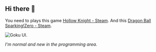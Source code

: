 ## Hi there 👋

You need to plays this game [Hollow Knight - Steam](https://store.steampowered.com/app/367520/Hollow_Knight/).
And this [Dragon Ball Sparking!Zero - Steam](https://store.steampowered.com/app/1790600/DRAGON_BALL_Sparking_ZERO/).

![Goku UI.](https://giffiles.alphacoders.com/208/208553.gif "UI Goku Transformation.")

*I'm normal and new in the programming area.*

<!--
**ShiffyOFC/ShiffyOFC** is a ✨ _special_ ✨ repository because its `README.md` (this file) appears on your GitHub profile.

Here are some ideas to get you started:

- 🔭 I’m currently working on ...
- 🌱 I’m currently learning ...
- 👯 I’m looking to collaborate on ...
- 🤔 I’m looking for help with ...
- 💬 Ask me about ...
- 📫 How to reach me: ...
- 😄 Pronouns: He/Him
- ⚡ Fun fact: ...
-->
